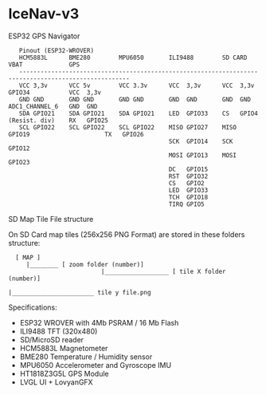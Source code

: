 # IceNav-v3
ESP32 GPS Navigator 

       Pinout (ESP32-WROVER)
       HCM5883L      BME280        MPU6050       ILI9488        SD CARD        VBAT             GPS
       -----------------------------------------------------------------------------------------------------
       VCC 3,3v      VCC 5v        VCC 3.3v      VCC  3,3v      VCC  3,3v      GPIO34           VCC  3,3v
       GND GND       GND GND       GND GND       GND  GND       GND  GND       ADC1_CHANNEL_6   GND  GND
       SDA GPIO21    SDA GPIO21    SDA GPIO21    LED  GPIO33    CS   GPIO4     (Resist. div)    RX   GPIO25
       SCL GPIO22    SCL GPIO22    SCL GPIO22    MISO GPIO27    MISO GPIO19                     TX   GPIO26
                                                 SCK  GPIO14    SCK  GPIO12
                                                 MOSI GPIO13    MOSI GPIO23
                                                 DC   GPIO15
                                                 RST  GPIO32
                                                 CS   GPIO2
                                                 LED  GPIO33
                                                 TCH  GPIO18
                                                 TIRQ GPIO5

SD Map Tile File structure

On SD Card map tiles (256x256 PNG Format) are stored in these folders structure:

      [ MAP ]
         |________ [ zoom folder (number)]
                              |__________________ [ tile X folder (number)]
                                                             |_______________________ tile y file.png


Specifications:

   * ESP32 WROVER with 4Mb PSRAM / 16 Mb Flash
   * ILI9488 TFT (320x480)
   * SD/MicroSD reader
   * HCM5883L Magnetometer
   * BME280   Temperature / Humidity sensor
   * MPU6050  Accelerometer and Gyroscope IMU
   * HT1818Z3G5L GPS Module
   * LVGL UI + LovyanGFX
